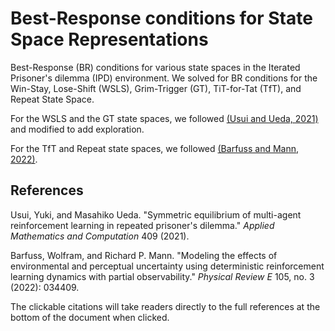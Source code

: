 # Best-Response conditions for State Space Representations
Best-Response (BR) conditions for various state spaces in the Iterated Prisoner's dilemma (IPD) environment. We solved for BR conditions for the Win-Stay, Lose-Shift (WSLS), Grim-Trigger (GT), TiT-for-Tat (TfT), and Repeat State Space.

For the WSLS and the GT state spaces, we followed [(Usui and Ueda, 2021)](#usui2021) and modified to add exploration.

For the TfT and Repeat state spaces, we followed [(Barfuss and Mann, 2022)](#barfuss2022).

## References

<a id="usui2021"></a>
Usui, Yuki, and Masahiko Ueda. "Symmetric equilibrium of multi-agent reinforcement learning in repeated prisoner's dilemma." *Applied Mathematics and Computation* 409 (2021).

<a id="barfuss2022"></a>
Barfuss, Wolfram, and Richard P. Mann. "Modeling the effects of environmental and perceptual uncertainty using deterministic reinforcement learning dynamics with partial observability." *Physical Review E* 105, no. 3 (2022): 034409.

The clickable citations will take readers directly to the full references at the bottom of the document when clicked.
